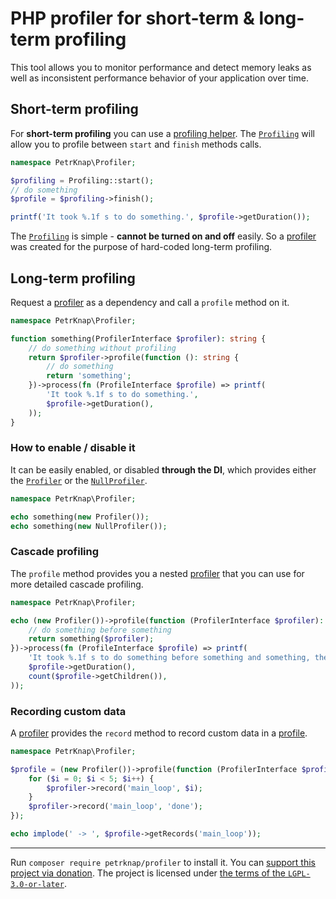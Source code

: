 # PHP profiler for short-term & long-term profiling

This tool allows you to monitor performance and detect memory leaks as well as inconsistent performance behavior of your application over time.

## Short-term profiling

For **short-term profiling** you can use a [profiling helper](./src/Profiling.php).
The [`Profiling`](./src/Profiling.php) will allow you to profile between `start` and `finish` methods calls.

```php
namespace PetrKnap\Profiler;

$profiling = Profiling::start();
// do something
$profile = $profiling->finish();

printf('It took %.1f s to do something.', $profile->getDuration());
```

The [`Profiling`](./src/Profiling.php) is simple - **cannot be turned on and off** easily.
So a [profiler](./src/ProfilerInterface.php) was created for the purpose of hard-coded long-term profiling.

## Long-term profiling

Request a [profiler](./src/ProfilerInterface.php) as a dependency and call a `profile` method on it.

```php
namespace PetrKnap\Profiler;

function something(ProfilerInterface $profiler): string {
    // do something without profiling
    return $profiler->profile(function (): string {
        // do something
        return 'something';
    })->process(fn (ProfileInterface $profile) => printf(
        'It took %.1f s to do something.',
        $profile->getDuration(),
    ));
}
```

### How to enable / disable it

It can be easily enabled, or disabled **through the DI**, which provides either the [`Profiler`](./src/Profiler.php) or the [`NullProfiler`](./src/NullProfiler.php).

```php
namespace PetrKnap\Profiler;

echo something(new Profiler());
echo something(new NullProfiler());
```

### Cascade profiling

The `profile` method provides you a nested [profiler](./src/ProfilerInterface.php) that you can use for more detailed cascade profiling.

```php
namespace PetrKnap\Profiler;

echo (new Profiler())->profile(function (ProfilerInterface $profiler): string {
    // do something before something
    return something($profiler);
})->process(fn (ProfileInterface $profile) => printf(
    'It took %.1f s to do something before something and something, there are %d children profiles.',
    $profile->getDuration(),
    count($profile->getChildren()),
));
```

### Recording custom data

A [profiler](./src/ProfilerInterface.php) provides the `record` method to record custom data in a [profile](./src/ProfileInterface.php).

```php
namespace PetrKnap\Profiler;

$profile = (new Profiler())->profile(function (ProfilerInterface $profiler): void {
    for ($i = 0; $i < 5; $i++) {
        $profiler->record('main_loop', $i);
    }
    $profiler->record('main_loop', 'done');
});

echo implode(' -> ', $profile->getRecords('main_loop'));
```

---

Run `composer require petrknap/profiler` to install it.
You can [support this project via donation](https://petrknap.github.io/donate.html).
The project is licensed under [the terms of the `LGPL-3.0-or-later`](./COPYING.LESSER).
